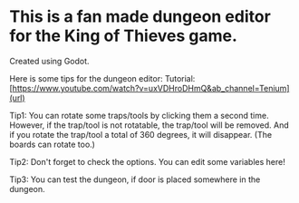 # This is a fan made dungeon editor for the King of Thieves game.

Created using Godot.



Here is some tips for the dungeon editor:
Tutorial: [https://www.youtube.com/watch?v=uxVDHroDHmQ&ab_channel=Tenium](url)

Tip1: You can rotate some traps/tools by clicking them a second time. However, if the trap/tool is not rotatable, the trap/tool will be removed. And if you rotate the trap/tool a total of 360 degrees, it will disappear. (The boards can rotate too.)

Tip2: Don't forget to check the options. You can edit some variables here!

Tip3: You can test the dungeon, if door is placed somewhere in the dungeon.